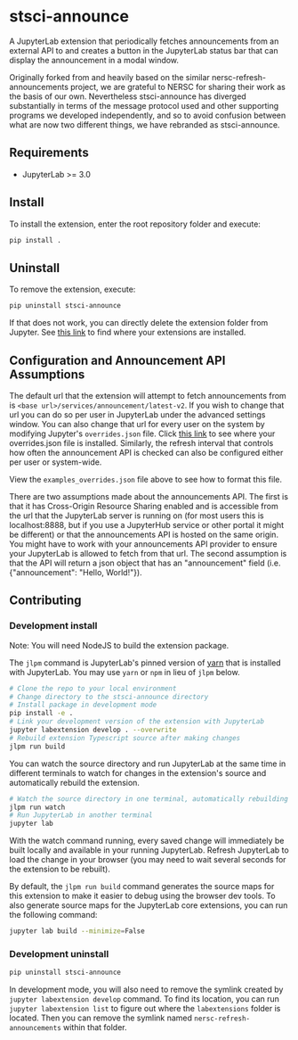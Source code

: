 # stsci-announce

A JupyterLab extension that periodically fetches announcements from an external API to and creates
a button in the JupyterLab status bar that can display the announcement in a modal window.

Originally forked from and heavily based on the similar nersc-refresh-announcements project,
we are grateful to NERSC for sharing their work as the basis of our own.   Nevertheless
stsci-announce has diverged substantially in terms of the message protocol used and other
supporting programs we developed independently,  and so to avoid confusion between what are
now two different things,  we have rebranded as stsci-announce.


## Requirements

* JupyterLab >= 3.0

## Install

To install the extension, enter the root repository folder and execute:

```bash
pip install .
```

## Uninstall

To remove the extension, execute:

```bash
pip uninstall stsci-announce
```

If that does not work, you can directly delete the extension folder from
Jupyter. See
<a href="https://jupyterlab.readthedocs.io/en/latest/user/directories.html#extensions">this link</a>
to find where your extensions are installed.

## Configuration and Announcement API Assumptions

The default url that the extension will attempt to fetch announcements from is
`<base url>/services/announcement/latest-v2`. If you wish to change that url you
can do so per user in JupyterLab under the advanced settings window. You
can also change that url for every user on the system by modifying Jupyter's
`overrides.json` file. Click
<a href="https://jupyterlab.readthedocs.io/en/latest/user/directories.html#overrides-json"> this link</a>
to see where your overrides.json file is installed. Similarly, the refresh
interval that controls how often the announcement API is checked can also
be configured either per user or system-wide.

View the `examples_overrides.json` file above to see how to format this file.

There are two assumptions made about the announcements API. The first is that
it has Cross-Origin Resource Sharing enabled and is accessible from the url
that the JupyterLab server is running on (for most users this is
localhost:8888, but if you use a JupyterHub service or other portal it might
be different) or that the announcements API is hosted on the same origin.
You might have to work with your announcements API provider to ensure your
JupyterLab is allowed to fetch from that url. The second
assumption is that the API will return a json object that has an
"announcement" field (i.e. {"announcement": "Hello, World!"}).

## Contributing

### Development install

Note: You will need NodeJS to build the extension package.

The `jlpm` command is JupyterLab's pinned version of
[yarn](https://yarnpkg.com/) that is installed with JupyterLab. You may use
`yarn` or `npm` in lieu of `jlpm` below.

```bash
# Clone the repo to your local environment
# Change directory to the stsci-announce directory
# Install package in development mode
pip install -e .
# Link your development version of the extension with JupyterLab
jupyter labextension develop . --overwrite
# Rebuild extension Typescript source after making changes
jlpm run build
```

You can watch the source directory and run JupyterLab at the same time in different terminals to watch for changes in the extension's source and automatically rebuild the extension.

```bash
# Watch the source directory in one terminal, automatically rebuilding when needed
jlpm run watch
# Run JupyterLab in another terminal
jupyter lab
```

With the watch command running, every saved change will immediately be built locally and available in your running JupyterLab. Refresh JupyterLab to load the change in your browser (you may need to wait several seconds for the extension to be rebuilt).

By default, the `jlpm run build` command generates the source maps for this extension to make it easier to debug using the browser dev tools. To also generate source maps for the JupyterLab core extensions, you can run the following command:

```bash
jupyter lab build --minimize=False
```

### Development uninstall

```bash
pip uninstall stsci-announce
```

In development mode, you will also need to remove the symlink created by `jupyter labextension develop`
command. To find its location, you can run `jupyter labextension list` to figure out where the `labextensions`
folder is located. Then you can remove the symlink named `nersc-refresh-announcements` within that folder.
